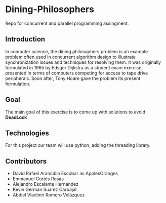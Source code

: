# Dining-Philosophers
Repo for concurrent and parallel programming assingment.

## Introduction
In computer science, the dining philosophers problem is an example problem often used in concurrent algorithm design to illustrate synchronization issues and techniques for resolving them.
It was originally formulated in 1965 by Edsger Dijkstra as a student exam exercise, presented in terms of computers competing for access to tape drive peripherals. Soon after, Tony Hoare gave the problem its present formulation.

## Goal
The main goal of this exercise is to come up with solutions to avoid <b>DeadLock</b>

## Technologies
For this project our team will use python, adding the threading library.

## Contributors
* David Rafael Arancibia Escobar as ApplesOranges
* Emmanuel Cortés Rosas
* Alejandro Escalante Hernández
* Kevin Germán Suárez Carbajal
* Abdiel Vladimir Romero Velázquez
